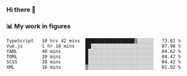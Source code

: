 ### Hi there 👋

### 📊 My work in figures

<!--START_SECTION:waka-->

```text
TypeScript   10 hrs 42 mins  ██████████████████▒░░░░░░   73.02 %
Vue.js       1 hr 10 mins    ██░░░░░░░░░░░░░░░░░░░░░░░   07.98 %
YAML         40 mins         █░░░░░░░░░░░░░░░░░░░░░░░░   04.62 %
TOML         39 mins         █░░░░░░░░░░░░░░░░░░░░░░░░   04.47 %
SCSS         38 mins         █░░░░░░░░░░░░░░░░░░░░░░░░   04.42 %
XML          16 mins         ▒░░░░░░░░░░░░░░░░░░░░░░░░   01.92 %
```

<!--END_SECTION:waka-->
